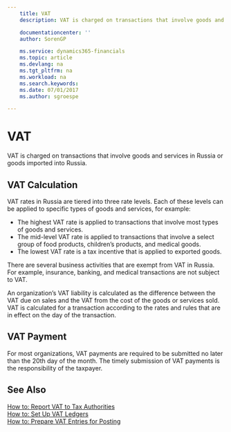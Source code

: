 ```yaml
---
    title: VAT
    description: VAT is charged on transactions that involve goods and services in Russia or goods imported into Russia.

    documentationcenter: ''
    author: SorenGP

    ms.service: dynamics365-financials
    ms.topic: article
    ms.devlang: na
    ms.tgt_pltfrm: na
    ms.workload: na
    ms.search.keywords:
    ms.date: 07/01/2017
    ms.author: sgroespe

---
```

# VAT
VAT is charged on transactions that involve goods and services in Russia or goods imported into Russia.  

## VAT Calculation  
VAT rates in Russia are tiered into three rate levels. Each of these levels can be applied to specific types of goods and services, for example:  

- The highest VAT rate is applied to transactions that involve most types of goods and services.  
- The mid-level VAT rate is applied to transactions that involve a select group of food products, children’s products, and medical goods.  
- The lowest VAT rate is a tax incentive that is applied to exported goods.  

There are several business activities that are exempt from VAT in Russia. For example, insurance, banking, and medical transactions are not subject to VAT.  

An organization’s VAT liability is calculated as the difference between the VAT due on sales and the VAT from the cost of the goods or services sold. VAT is calculated for a transaction according to the rates and rules that are in effect on the day of the transaction.  

## VAT Payment  
For most organizations, VAT payments are required to be submitted no later than the 20th day of the month. The timely submission of VAT payments is the responsibility of the taxpayer.  

## See Also  
[How to: Report VAT to Tax Authorities](../../finance-how-report-vat.md)   
 [How to: Set Up VAT Ledgers](how-to-set-up-vat-ledgers.md)   
 [How to: Prepare VAT Entries for Posting](how-to-prepare-vat-entries-for-posting.md)
